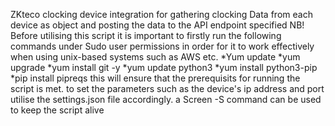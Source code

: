 ZKteco clocking device integration for gathering clocking Data from each device as object and posting the data to the API endpoint specified
 NB! 
 Before utilising this script it is important to firstly run the following commands under Sudo user permissions in order for it to work effectively when using unix-based systems such as AWS etc.
 *Yum update
 *yum upgrade
 *yum install git -y
 *yum update python3
 *yum install python3-pip
 *pip install pipreqs
this will ensure that the prerequisits for running the script is met.
to set the parameters such as the device's ip address and port utilise the settings.json file accordingly.
a Screen -S command can be used to keep the script alive
